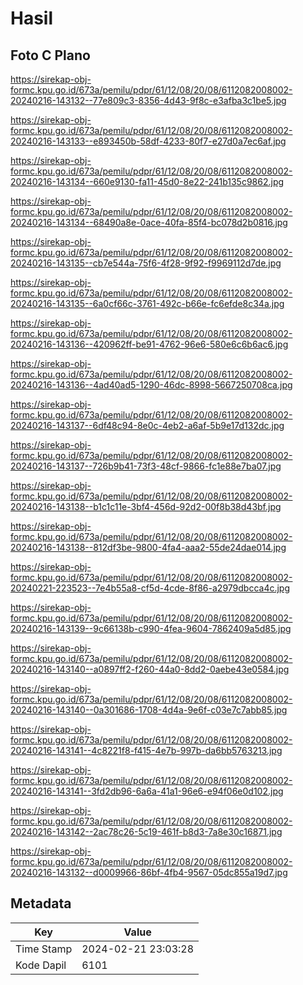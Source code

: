 # Hasil

## Foto C Plano

https://sirekap-obj-formc.kpu.go.id/673a/pemilu/pdpr/61/12/08/20/08/6112082008002-20240216-143132--77e809c3-8356-4d43-9f8c-e3afba3c1be5.jpg

https://sirekap-obj-formc.kpu.go.id/673a/pemilu/pdpr/61/12/08/20/08/6112082008002-20240216-143133--e893450b-58df-4233-80f7-e27d0a7ec6af.jpg

https://sirekap-obj-formc.kpu.go.id/673a/pemilu/pdpr/61/12/08/20/08/6112082008002-20240216-143134--660e9130-fa11-45d0-8e22-241b135c9862.jpg

https://sirekap-obj-formc.kpu.go.id/673a/pemilu/pdpr/61/12/08/20/08/6112082008002-20240216-143134--68490a8e-0ace-40fa-85f4-bc078d2b0816.jpg

https://sirekap-obj-formc.kpu.go.id/673a/pemilu/pdpr/61/12/08/20/08/6112082008002-20240216-143135--cb7e544a-75f6-4f28-9f92-f9969112d7de.jpg

https://sirekap-obj-formc.kpu.go.id/673a/pemilu/pdpr/61/12/08/20/08/6112082008002-20240216-143135--6a0cf66c-3761-492c-b66e-fc6efde8c34a.jpg

https://sirekap-obj-formc.kpu.go.id/673a/pemilu/pdpr/61/12/08/20/08/6112082008002-20240216-143136--420962ff-be91-4762-96e6-580e6c6b6ac6.jpg

https://sirekap-obj-formc.kpu.go.id/673a/pemilu/pdpr/61/12/08/20/08/6112082008002-20240216-143136--4ad40ad5-1290-46dc-8998-5667250708ca.jpg

https://sirekap-obj-formc.kpu.go.id/673a/pemilu/pdpr/61/12/08/20/08/6112082008002-20240216-143137--6df48c94-8e0c-4eb2-a6af-5b9e17d132dc.jpg

https://sirekap-obj-formc.kpu.go.id/673a/pemilu/pdpr/61/12/08/20/08/6112082008002-20240216-143137--726b9b41-73f3-48cf-9866-fc1e88e7ba07.jpg

https://sirekap-obj-formc.kpu.go.id/673a/pemilu/pdpr/61/12/08/20/08/6112082008002-20240216-143138--b1c1c11e-3bf4-456d-92d2-00f8b38d43bf.jpg

https://sirekap-obj-formc.kpu.go.id/673a/pemilu/pdpr/61/12/08/20/08/6112082008002-20240216-143138--812df3be-9800-4fa4-aaa2-55de24dae014.jpg

https://sirekap-obj-formc.kpu.go.id/673a/pemilu/pdpr/61/12/08/20/08/6112082008002-20240221-223523--7e4b55a8-cf5d-4cde-8f86-a2979dbcca4c.jpg

https://sirekap-obj-formc.kpu.go.id/673a/pemilu/pdpr/61/12/08/20/08/6112082008002-20240216-143139--9c66138b-c990-4fea-9604-7862409a5d85.jpg

https://sirekap-obj-formc.kpu.go.id/673a/pemilu/pdpr/61/12/08/20/08/6112082008002-20240216-143140--a0897ff2-f260-44a0-8dd2-0aebe43e0584.jpg

https://sirekap-obj-formc.kpu.go.id/673a/pemilu/pdpr/61/12/08/20/08/6112082008002-20240216-143140--0a301686-1708-4d4a-9e6f-c03e7c7abb85.jpg

https://sirekap-obj-formc.kpu.go.id/673a/pemilu/pdpr/61/12/08/20/08/6112082008002-20240216-143141--4c8221f8-f415-4e7b-997b-da6bb5763213.jpg

https://sirekap-obj-formc.kpu.go.id/673a/pemilu/pdpr/61/12/08/20/08/6112082008002-20240216-143141--3fd2db96-6a6a-41a1-96e6-e94f06e0d102.jpg

https://sirekap-obj-formc.kpu.go.id/673a/pemilu/pdpr/61/12/08/20/08/6112082008002-20240216-143142--2ac78c26-5c19-461f-b8d3-7a8e30c16871.jpg

https://sirekap-obj-formc.kpu.go.id/673a/pemilu/pdpr/61/12/08/20/08/6112082008002-20240216-143132--d0009966-86bf-4fb4-9567-05dc855a19d7.jpg


## Metadata

| Key        | Value               |
| ---------- | ------------------- |
| Time Stamp | 2024-02-21 23:03:28 |
| Kode Dapil | 6101                |



